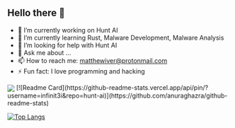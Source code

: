 ## Hello there 👋

- 🔭 I’m currently working on Hunt AI
- 🌱 I’m currently learning Rust, Malware Development, Malware Analysis
- 🤔 I’m looking for help with Hunt AI
- 💬 Ask me about ...
- 📫 How to reach me: matthewiver@protonmail.com
- ⚡ Fun fact: I love programming and hacking

<a>
  <img align="center" src="https://github-readme-stats.vercel.app/api?username=infinit3i&theme=gruvbox&show_icons=true" />
</a>
[![Readme Card](https://github-readme-stats.vercel.app/api/pin/?username=infinit3i&repo=hunt-ai)](https://github.com/anuraghazra/github-readme-stats)

[![Top Langs](https://github-readme-stats.vercel.app/api/top-langs/?username=infinit3i&theme=gruvbox&show_icons=true)](https://github.com/anuraghazra/github-readme-stats)

